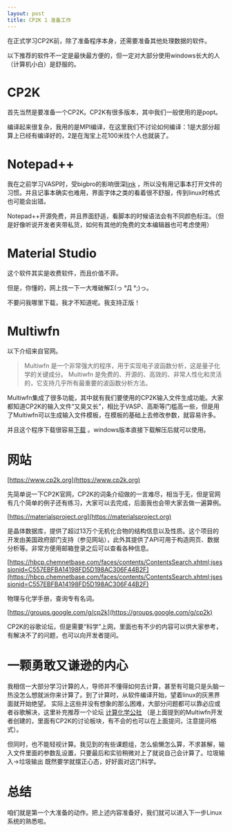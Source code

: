 ```yaml
---
layout: post
title: CP2K 1 准备工作
---
```


在正式学习CP2K前，除了准备程序本身，还需要准备其他处理数据的软件。        

以下推荐的软件不一定是最快最方便的，但一定对大部分使用windows长大的人（计算机小白）是舒服的。   

# CP2K

首先当然是要准备一个CP2K。CP2K有很多版本，其中我们一般使用的是popt。

编译起来很复杂，我用的是MPI编译，在这里我们不讨论如何编译：1是大部分超算上已经有编译好的，2是在淘宝上花100米找个人也就装了。

# Notepad++

我在之前学习VASP时，受bigbro的影响很深[link](https://www.bigbrosci.com) ，所以没有用记事本打开文件的习惯。并且记事本确实也难用，界面字体之类的看着很不舒服，传到linux时格式也可能会出错。

Notepad++开源免费，并且界面舒适，看脚本的时候语法会有不同颜色标注。（但是好像听说开发者夹带私货，如何有其他的免费的文本编辑器也可考虑使用）

# Material Studio

这个软件其实是收费软件，而且价值不菲。

但是，你懂的，网上找一下一大堆破解Σ(っ °Д °;)っ。

不要问我哪里下载，我才不知道呢。我支持正版！

# Multiwfn
 
以下介绍来自官网。   
> Multiwfn 是一个非常强大的程序，用于实现电子波函数分析，这是量子化学的关键成分。 Multiwfn 是免费的、开源的、高效的、非常人性化和灵活的，它支持几乎所有最重要的波函数分析方法。
   
Multiwfn集成了很多功能，其中就有我们要使用的CP2K输入文件生成功能。大家都知道CP2K的输入文件“又臭又长”，相比于VASP、高斯等门槛高一些，但是用了Multiwfn可以生成输入文件模板，在模板的基础上去修改参数，就容易许多。

并且这个程序下载很容易[下载](http://sobereva.com/multiwfn/) 。windows版本直接下载解压后就可以使用。

# 网站

[https://www.cp2k.org](https://www.cp2k.org)

先简单说一下CP2K官网，CP2K的词条介绍做的一言难尽，相当于无，但是官网有几个简单的例子还有练习，大家可以去完成，后面我也会带大家去做一遍算例。

[https://materialsproject.org](https://materialsproject.org)

是晶体数据库，提供了超过13万个无机化合物的结构信息以及性质。这个项目的开发由美国政府部门支持（参见网站），此外其提供了API可用于构造网页、数据分析等。非常方便用邮箱登录之后可以查看各种信息。

[https://hbcp.chemnetbase.com/faces/contents/ContentsSearch.xhtml;jsessionid=C557EBFBA14198FD5D198AC306F44B2F](https://hbcp.chemnetbase.com/faces/contents/ContentsSearch.xhtml;jsessionid=C557EBFBA14198FD5D198AC306F44B2F)

物理与化学手册，查询专有名词。

[https://groups.google.com/g/cp2k](https://groups.google.com/g/cp2k)

CP2K的谷歌论坛，但是需要“科学”上网，里面也有不少的内容可以供大家参考，有解决不了的问题，也可以向开发者提问。

# 一颗勇敢又谦逊的内心

我相信一大部分学习计算的人，导师并不懂得如何去计算，甚至有可能只是头脑一热没怎么想就派你来计算了。到了计算时，从软件编译开始，望着linux的灰黑界面就开始绝望。
实际上这些并没有想象的那么困难，大部分问题都可以靠必应或者谷歌解决，这里补充推荐一个论坛 [计算化学公社](http://bbs.keinsci.com/forum.php) （是上面提到的Multiwfn开发者创建的，里面有CP2K的讨论板块，有不会的也可以在上面提问，注意提问格式）。

但同时，也不能轻视计算。我见到的有些课题组，怎么偷懒怎么算，不求甚解，输入文件里面的参数乱设置，只要最后和实验稍微对上了就说自己会计算了。垃圾输入→垃圾输出 既然要学就摆正心态，好好面对这门科学。

# 总结

咱们就是第一个大准备的动作。把上述内容准备好，我们就可以进入下一步Linux系统的熟悉啦。

